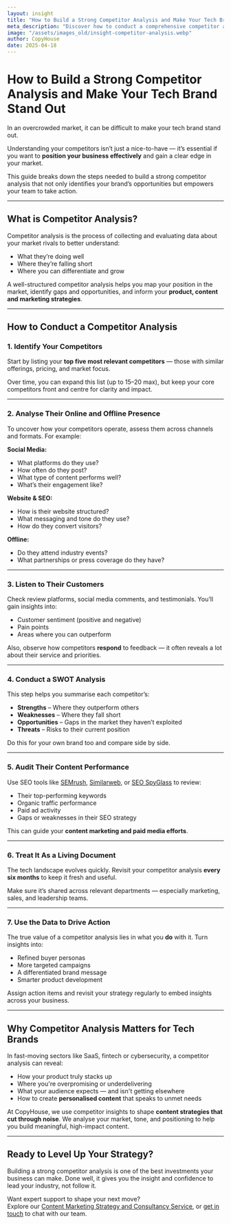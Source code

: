 ```yaml
---
layout: insight
title: "How to Build a Strong Competitor Analysis and Make Your Tech Brand Stand Out"
meta_description: "Discover how to conduct a comprehensive competitor analysis to sharpen your market position, boost your tech brand, and uncover growth opportunities."
image: "/assets/images_old/insight-competitor-analysis.webp"
author: CopyHouse
date: 2025-04-18
---
```


# How to Build a Strong Competitor Analysis and Make Your Tech Brand Stand Out

In an overcrowded market, it can be difficult to make your tech brand stand out. 

Understanding your competitors isn’t just a nice-to-have — it’s essential if you want to **position your business effectively** and gain a clear edge in your market.

This guide breaks down the steps needed to build a strong competitor analysis that not only identifies your brand’s opportunities but empowers your team to take action.

---

## What is Competitor Analysis?

Competitor analysis is the process of collecting and evaluating data about your market rivals to better understand:

- What they’re doing well  
- Where they’re falling short  
- Where you can differentiate and grow  

A well-structured competitor analysis helps you map your position in the market, identify gaps and opportunities, and inform your **product, content and marketing strategies**.

---

## How to Conduct a Competitor Analysis

### 1. Identify Your Competitors

Start by listing your **top five most relevant competitors** — those with similar offerings, pricing, and market focus. 

Over time, you can expand this list (up to 15–20 max), but keep your core competitors front and centre for clarity and impact.

---

### 2. Analyse Their Online and Offline Presence

To uncover how your competitors operate, assess them across channels and formats. For example:

**Social Media:**
- What platforms do they use?
- How often do they post?
- What type of content performs well?
- What’s their engagement like?

**Website & SEO:**
- How is their website structured?
- What messaging and tone do they use?
- How do they convert visitors?

**Offline:**
- Do they attend industry events?
- What partnerships or press coverage do they have?

---

### 3. Listen to Their Customers

Check review platforms, social media comments, and testimonials. You’ll gain insights into:
- Customer sentiment (positive and negative)
- Pain points
- Areas where you can outperform

Also, observe how competitors **respond** to feedback — it often reveals a lot about their service and priorities.

---

### 4. Conduct a SWOT Analysis

This step helps you summarise each competitor’s:
- **Strengths** – Where they outperform others  
- **Weaknesses** – Where they fall short  
- **Opportunities** – Gaps in the market they haven’t exploited  
- **Threats** – Risks to their current position  

Do this for your own brand too and compare side by side.

---

### 5. Audit Their Content Performance

Use SEO tools like [SEMrush](https://www.semrush.com/), [Similarweb](https://www.similarweb.com/), or [SEO SpyGlass](https://www.link-assistant.com/seo-spyglass/) to review:
- Their top-performing keywords  
- Organic traffic performance  
- Paid ad activity  
- Gaps or weaknesses in their SEO strategy  

This can guide your **content marketing and paid media efforts**.

---

### 6. Treat It As a Living Document

The tech landscape evolves quickly. Revisit your competitor analysis **every six months** to keep it fresh and useful.  

Make sure it’s shared across relevant departments — especially marketing, sales, and leadership teams.

---

### 7. Use the Data to Drive Action

The true value of a competitor analysis lies in what you **do** with it. Turn insights into:
- Refined buyer personas  
- More targeted campaigns  
- A differentiated brand message  
- Smarter product development  

Assign action items and revisit your strategy regularly to embed insights across your business.

---

## Why Competitor Analysis Matters for Tech Brands

In fast-moving sectors like SaaS, fintech or cybersecurity, a competitor analysis can reveal:

- How your product truly stacks up  
- Where you're overpromising or underdelivering  
- What your audience expects — and isn't getting elsewhere  
- How to create **personalised content** that speaks to unmet needs

At CopyHouse, we use competitor insights to shape **content strategies that cut through noise**. We analyse your market, tone, and positioning to help you build meaningful, high-impact content.

---

## Ready to Level Up Your Strategy?

Building a strong competitor analysis is one of the best investments your business can make. Done well, it gives you the insight and confidence to lead your industry, not follow it.

Want expert support to shape your next move?  
Explore our [Content Marketing Strategy and Consultancy Service](https://www.copyhouse.io/services/content-strategy-consultancy), or [get in touch](https://www.copyhouse.io/contact) to chat with our team.
